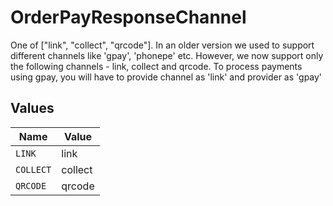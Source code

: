 # OrderPayResponseChannel

One of ["link", "collect", "qrcode"]. In an older version we used to support different channels like 'gpay', 'phonepe' etc. However, we now support only the following channels - link, collect and qrcode. To process payments using gpay, you will have to provide channel as 'link' and provider as 'gpay'


## Values

| Name      | Value     |
| --------- | --------- |
| `LINK`    | link      |
| `COLLECT` | collect   |
| `QRCODE`  | qrcode    |